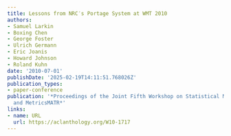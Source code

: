 ```yaml
---
title: Lessons from NRC′s Portage System at WMT 2010
authors:
- Samuel Larkin
- Boxing Chen
- George Foster
- Ulrich Germann
- Eric Joanis
- Howard Johnson
- Roland Kuhn
date: '2010-07-01'
publishDate: '2025-02-19T14:11:51.768026Z'
publication_types:
- paper-conference
publication: '*Proceedings of the Joint Fifth Workshop on Statistical Machine Translation
  and MetricsMATR*'
links:
- name: URL
  url: https://aclanthology.org/W10-1717
---
```

